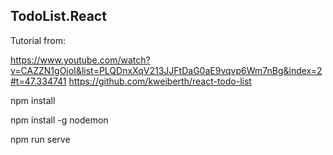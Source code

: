 ## TodoList.React

Tutorial from:

https://www.youtube.com/watch?v=CAZZN1gOjoI&list=PLQDnxXqV213JJFtDaG0aE9vqvp6Wm7nBg&index=2#t=47.334741
https://github.com/kweiberth/react-todo-list

npm install

npm install -g nodemon

npm run serve